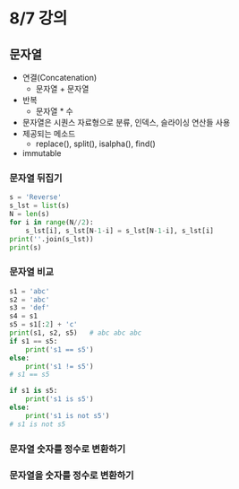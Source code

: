 # 8/7 강의
## 문자열
- 연결(Concatenation)
    - 문자열 + 문자열
- 반복
    - 문자열 * 수
- 문자열은 시퀀스 자료형으로 분류, 인덱스, 슬라이싱 연산들 사용
- 제공되는 메소드
    - replace(), split(), isalpha(), find()
- immutable

### 문자열 뒤집기
```python
s = 'Reverse'
s_lst = list(s)
N = len(s)
for i in range(N//2):
    s_lst[i], s_lst[N-1-i] = s_lst[N-1-i], s_lst[i]
print(''.join(s_lst))
print(s)
```

### 문자열 비교
```python
s1 = 'abc'
s2 = 'abc'
s3 = 'def'
s4 = s1
s5 = s1[:2] + 'c'
print(s1, s2, s5)   # abc abc abc
if s1 == s5:
    print('s1 == s5')
else:
    print('s1 != s5')
# s1 == s5  

if s1 is s5:
    print('s1 is s5')
else:
    print('s1 is not s5')
# s1 is not s5
```

### 문자열 숫자를 정수로 변환하기

### 문자열을 숫자를 정수로 변환하기
